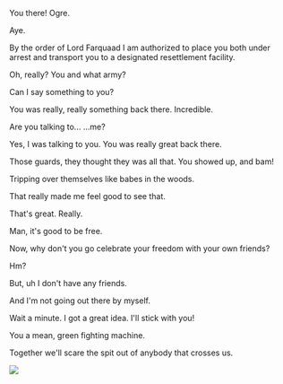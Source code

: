 You there! Ogre.

  
Aye.

  
By the order of Lord Farquaad
I am authorized
to place you both under arrest
and transport you
to a designated resettlement facility.

  
Oh, really? You and what army?

  
Can I say something to you?

  
You was really, really something
back there. Incredible.

  
Are you talking to...
...me?

  
Yes, I was talking to you.
You was really great back there.

  
Those guards, they thought they was
all that. You showed up, and bam!

  
Tripping over themselves
like babes in the woods.

  
That really made me
feel good to see that.

  
That's great. Really.

  
Man, it's good to be free.

  
Now, why don't you go celebrate
your freedom with your own friends?

  
Hm?

  
But, uh
I don't have any friends.

  
And I'm not going out there by myself.

  
Wait a minute. I got a great idea.
I'll stick with you!

  
You a mean, green fighting machine.

  
Together we'll scare the spit
out of anybody that crosses us.

<img src="https://github.com/mlafeldt/schnubbel/raw/master/waffles.jpg">
